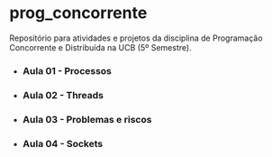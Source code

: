 # prog_concorrente
Repositório para atividades e projetos da disciplina de Programação Concorrente e Distribuída na UCB (5º Semestre).

- ### Aula 01 - Processos
- ### Aula 02 - Threads
- ### Aula 03 - Problemas e riscos
- ### Aula 04 - Sockets
